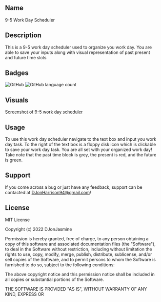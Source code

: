 ## Name
9-5 Work Day Scheduler

## Description

This is a 9-5 work day scheduler used to organize you work day. You are able to save your inputs along with visual representation of past present and future time slots

## Badges
 <img alt="GitHub" src="https://img.shields.io/github/license/DJonJasmine/9-5-Work-Day-Scheduler">

 <img alt="GitHub language count" src="https://img.shields.io/github/languages/count/DJonJasmine/9-5-Work-Day-Scheduler">
 
## Visuals

[Screenshot of 9-5 work day scheduler](./assets/images/Work-Day-Scheduler-SS.png)

## Usage

To use this work day scheduler navigate to the text box and input you work day task. To the right of the text box is a floppy disk icon which is clickable to save your work day task. You are all set with your organized work day! Take note that the past time block is grey, the present is red, and the future is green.

## Support

If you come across a bug or just have any feedback, support can be contacted at DJonHarrison94@gmail.com!
## License

MIT License

Copyright (c) 2022 DJonJasmine

Permission is hereby granted, free of charge, to any person obtaining a copy
of this software and associated documentation files (the "Software"), to deal
in the Software without restriction, including without limitation the rights
to use, copy, modify, merge, publish, distribute, sublicense, and/or sell
copies of the Software, and to permit persons to whom the Software is
furnished to do so, subject to the following conditions:

The above copyright notice and this permission notice shall be included in all
copies or substantial portions of the Software.

THE SOFTWARE IS PROVIDED "AS IS", WITHOUT WARRANTY OF ANY KIND, EXPRESS OR